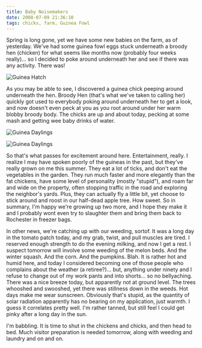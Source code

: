 ```yaml
---
title: Baby Noisemakers
date: 2008-07-09 21:36:10
tags: chicks, farm, Guinea Fowl
---
```


Spring is long gone, yet we have some new babies on the farm, as of
yesterday. We've had some guinea fowl eggs stuck underneath a
broody hen (chicken) for what seems like months now (probably four
weeks really)... so I decided to poke around underneath her and see
if there was any activity. There was!

![Guinea Hatch](/2650836611.jpg)

As you may be able to see, I discovered a guinea chick peeping
around underneath the hen. Broody Hen (that's what we've taken to
calling her) quickly got used to everybody poking around underneath
her to get a look, and now doesn't even peck at you as you root
around under her warm blobby broody body. The chicks are up and
about today, pecking at some mash and getting wee baby drinks of
water.

![Guinea Daylings](/2653365479.jpg)

![Guinea Daylings](/2654191132.jpg)

So that's what passes for excitement around here. Entertainment,
really. I realize I may have spoken poorly of the guineas in the
past, but they've really grown on me this summer. They eat a lot of
ticks, and don't eat the vegetables in the garden. They run much
faster and more elegantly than the fat chickens, have some level of
personality (mostly "stupid"), and roam far and wide on the
property, often stopping traffic in the road and exploring the
neighbor's yards. Plus, they can actually fly a little bit, yet
choose to stick around and roost in our half-dead apple tree. How
sweet. So in summary, I'm happy we're growing up two more, and I
hope they make it and I probably wont even try to slaughter them
and bring them back to Rochester in freezer bags.

In other news, we're catching up with our weeding, sortof. It was a
long day in the tomato patch today, and my grab, twist, and pull
muscles are tired. I reserved enough strength to do the evening
milking, and now I get a rest. I suspect tomorrow will involve some
weeding of the melon beds. And the winter squash. And the corn. And
the pumpkins. Blah. It is rather hot and humid here, and today I
considered becoming one of those people who complains about the
weather (a retiree?)... but, anything under ninety and I refuse to
change out of my work pants and into shorts... so no bellyaching.
There was a nice breeze today, but apparently not at ground level.
The trees whooshed and swooshed, yet there was stillness down in
the weeds. Hot days make me wear sunscreen. Obviously that's
stupid, as the quantity of solar radiation apparently has no
bearing on my application, just warmth. I guess it correlates
pretty well. I'm rather tanned, but still feel I could get pinky
after a long day in the sun.

I'm babbling. It is time to shut in the chickens and chicks, and
then head to bed. Much visitor preparation is needed tomorrow,
along with weeding and laundry and on and on.
